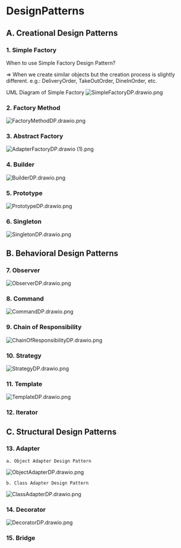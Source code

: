 # DesignPatterns

## **A. Creational Design Patterns**

### 1. **Simple Factory**

When to use Simple Factory Design Pattern?

=> When we create similar objects but the creation process is slightly different.
    e.g.: DeliveryOrder, TakeOutOrder, DineInOrder, etc.

UML Diagram of Simple Factory
![SimpleFactoryDP.drawio.png](uml%2FSimpleFactoryDP.drawio.png)

### 2. Factory Method

![FactoryMethodDP.drawio.png](uml%2FFactoryMethodDP.drawio.png)

### 3. Abstract Factory

![AdapterFactoryDP.drawio (1).png](uml%2FAdapterFactoryDP.drawio%20%281%29.png)

### 4. Builder 


![BuilderDP.drawio.png](uml%2FBuilderDP.drawio.png)

### 5. Prototype

![PrototypeDP.drawio.png](uml%2FPrototypeDP.drawio.png)

### 6. Singleton

![SingletonDP.drawio.png](uml%2FSingletonDP.drawio.png)

## B. Behavioral Design Patterns

### 7. Observer

![ObserverDP.drawio.png](uml%2FObserverDP.drawio.png)

### 8. Command

![CommandDP.drawio.png](uml%2FCommandDP.drawio.png)

### 9. Chain of Responsibility

![ChainOfResponsibilityDP.drawio.png](uml%2FChainOfResponsibilityDP.drawio.png)

### 10. Strategy

![StrategyDP.drawio.png](uml%2FStrategyDP.drawio.png)

### 11. Template

![TemplateDP.drawio.png](uml%2FTemplateDP.drawio.png)

### 12. Iterator

## C. Structural Design Patterns

### 13. Adapter

    a. Object Adapter Design Pattern

![ObjectAdapterDP.drawio.png](uml%2FObjectAdapterDP.drawio.png)

    b. Class Adapter Design Pattern
![ClassAdapterDP.drawio.png](uml%2FClassAdapterDP.drawio.png)

### 14. Decorator

![DecoratorDP.drawio.png](uml%2FDecoratorDP.drawio.png)

### 15. Bridge
